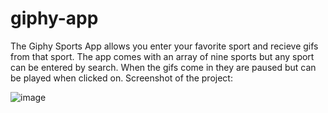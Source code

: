 # giphy-app

The Giphy Sports App allows you enter your favorite sport and recieve gifs from that sport. The app comes with an array of nine sports but any sport can be entered by search. When the gifs come in they are paused but can be played when clicked on. Screenshot of the project: 

![image](https://user-images.githubusercontent.com/52939962/72223908-0965c680-3542-11ea-81b5-05e647cce880.png)
